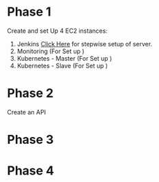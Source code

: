 # Phase 1
Create and set Up 4 EC2 instances:
1. Jenkins [Click Here](https://github.com/aankusshh/Netflix-clone--Pipeline/blob/main/Jenkins%20Server%20Setup.md) for stepwise setup of server.
2. Monitoring (For Set up ) 
3. Kubernetes - Master (For Set up )
4. Kubernetes - Slave (For Set up )
   
# Phase 2
Create an API 


# Phase 3
# Phase 4
